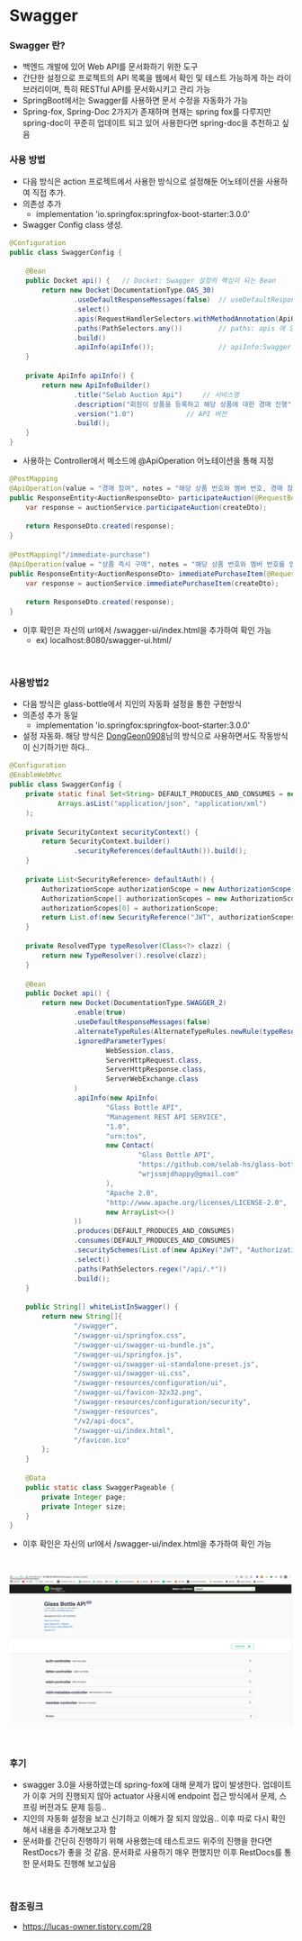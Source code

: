 # Swagger

### Swagger 란?
- 백엔드 개발에 있어 Web API를 문서화하기 위한 도구
- 간단한 설정으로 프로젝트의 API 목록을 웹에서 확인 및 테스트 가능하게 하는 라이브러리이며, 특히 RESTful API를 문서화시키고 관리 가능
- SpringBoot에서는 Swagger를 사용하면 문서 수정을 자동화가 가능
- Spring-fox, Spring-Doc 2가지가 존재하며 현재는 spring fox를 다루지만 spring-doc이 꾸준히 업데이트 되고 있어 사용한다면 spring-doc을 추천하고 싶음

### 사용 방법
- 다음 방식은 action 프로젝트에서 사용한 방식으로 설정해둔 어노테이션을 사용하여 직접 추가.
- 의존성 추가
    - implementation 'io.springfox:springfox-boot-starter:3.0.0'
- Swagger Config class 생성. 
```java
@Configuration
public class SwaggerConfig {

    @Bean
    public Docket api() {   // Docket: Swagger 설정의 핵심이 되는 Bean
        return new Docket(DocumentationType.OAS_30)
                .useDefaultResponseMessages(false)  // useDefaultResponseMessages: Swagger 에서 제공해주는 기본 응답 코드 (200, 401, 403, 404). false 로 설정하면 기본 응답 코드를 노출하지 않음
                .select()
                .apis(RequestHandlerSelectors.withMethodAnnotation(ApiOperation.class)) // apis: api 스펙이 작성되어 있는 패키지 (Controller) 를 지정
                .paths(PathSelectors.any())         // paths: apis 에 있는 API 중 특정 path 를 선택
                .build()
                .apiInfo(apiInfo());                // apiInfo:Swagger UI 로 노출할 정보
    }

    private ApiInfo apiInfo() {
        return new ApiInfoBuilder()
                .title("Selab Auction Api")     // 서비스명
                .description("회원이 상품을 등록하고 해당 상품에 대한 경매 진행")       // API 설명
                .version("1.0")             // API 버전
                .build();
    }
}
```
- 사용하는 Controller에서 메소드에 @ApiOperation 어노테이션을 통해 지정
```java
@PostMapping
@ApiOperation(value = "경매 참여", notes = "해당 상품 번호와 멤버 번호, 경매 참여 가격 입력받아 경매 참여 진행하기")
public ResponseEntity<AuctionResponseDto> participateAuction(@RequestBody @Valid CreateAuctionDto createDto) {
    var response = auctionService.participateAuction(createDto);

    return ResponseDto.created(response);
}

@PostMapping("/immediate-purchase")
@ApiOperation(value = "상품 즉시 구매", notes = "해당 상품 번호와 멤버 번호를 입력받아, 즉시 구매 가격으로 구매 진행하기")
public ResponseEntity<AuctionResponseDto> immediatePurchaseItem(@RequestBody @Valid CreateImmediatePurchaseDto createDto) {
    var response = auctionService.immediatePurchaseItem(createDto);

    return ResponseDto.created(response);
}
```
- 이후 확인은 자신의 url에서 /swagger-ui/index.html을 추가하여 확인 가능
    - ex) localhost:8080/swagger-ui.html/

<br>

### 사용방법2
- 다음 방식은 glass-bottle에서 지인의 자동화 설정을 통한 구현방식
- 의존성 추가 동일
    - implementation 'io.springfox:springfox-boot-starter:3.0.0'
- 설정 자동화. 해당 방식은 [DongGeon0908](https://github.com/DongGeon0908)님의 방식으로 사용하면서도 작동방식이 신기하기만 하다..
```java
@Configuration
@EnableWebMvc
public class SwaggerConfig {
    private static final Set<String> DEFAULT_PRODUCES_AND_CONSUMES = new HashSet<>(
            Arrays.asList("application/json", "application/xml")
    );

    private SecurityContext securityContext() {
        return SecurityContext.builder()
                .securityReferences(defaultAuth()).build();
    }

    private List<SecurityReference> defaultAuth() {
        AuthorizationScope authorizationScope = new AuthorizationScope("global", "accessEverything");
        AuthorizationScope[] authorizationScopes = new AuthorizationScope[1];
        authorizationScopes[0] = authorizationScope;
        return List.of(new SecurityReference("JWT", authorizationScopes));
    }

    private ResolvedType typeResolver(Class<?> clazz) {
        return new TypeResolver().resolve(clazz);
    }

    @Bean
    public Docket api() {
        return new Docket(DocumentationType.SWAGGER_2)
                .enable(true)
                .useDefaultResponseMessages(false)
                .alternateTypeRules(AlternateTypeRules.newRule(typeResolver(Pageable.class), typeResolver(SwaggerPageable.class)))
                .ignoredParameterTypes(
                        WebSession.class,
                        ServerHttpRequest.class,
                        ServerHttpResponse.class,
                        ServerWebExchange.class
                )
                .apiInfo(new ApiInfo(
                        "Glass Bottle API",
                        "Management REST API SERVICE",
                        "1.0",
                        "urn:tos",
                        new Contact(
                                "Glass Bottle API",
                                "https://github.com/selab-hs/glass-bottle",
                                "wrjssmjdhappy@gmail.com"
                        ),
                        "Apache 2.0",
                        "http://www.apache.org/licenses/LICENSE-2.0",
                        new ArrayList<>()
                ))
                .produces(DEFAULT_PRODUCES_AND_CONSUMES)
                .consumes(DEFAULT_PRODUCES_AND_CONSUMES)
                .securitySchemes(List.of(new ApiKey("JWT", "Authorization", "header")))
                .select()
                .paths(PathSelectors.regex("/api/.*"))
                .build();
    }

    public String[] whiteListInSwagger() {
        return new String[]{
                "/swagger",
                "/swagger-ui/springfox.css",
                "/swagger-ui/swagger-ui-bundle.js",
                "/swagger-ui/springfox.js",
                "/swagger-ui/swagger-ui-standalone-preset.js",
                "/swagger-ui/swagger-ui.css",
                "/swagger-resources/configuration/ui",
                "/swagger-ui/favicon-32x32.png",
                "/swagger-resources/configuration/security",
                "/swagger-resources",
                "/v2/api-docs",
                "/swagger-ui/index.html",
                "/favicon.ico"
        };
    }

    @Data
    public static class SwaggerPageable {
        private Integer page;
        private Integer size;
    }
}
```
- 이후 확인은 자신의 url에서 /swagger-ui/index.html을 추가하여 확인 가능

<br>

![Swgger UI](img/swagger-ui.png)

<br>

### 후기
- swagger 3.0을 사용하였는데 spring-fox에 대해 문제가 많이 발생한다. 업데이트가 이후 거의 진행되지 않아 actuator 사용시에 endpoint 접근 방식에서 문제, 스프링 버전과도 문제 등등..
- 지인의 자동화 설정을 보고 신기하고 이해가 잘 되지 않았음.. 이후 따로 다시 확인해서 내용을 추가해보고자 함
- 문서화를 간단히 진행하기 위해 사용했는데 테스트코드 위주의 진행을 한다면 RestDocs가 좋을 것 같음. 문서화로 사용하기 매우 편했지만 이후 RestDocs를 통한 문서화도 진행해 보고싶음

<br>

### 참조링크
- https://lucas-owner.tistory.com/28